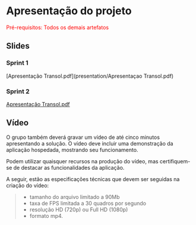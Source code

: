 # Apresentação do projeto

<span style="color:red">Pré-requisitos: Todos os demais artefatos</span>


## Slides
### Sprint 1
[Apresentação Transol.pdf](presentation/Apresentaçao Transol.pdf)

### Sprint 2
[Apresentação Transol.pdf](presentation/ApresentaçaoTransol2.pdf)

## Vídeo

O grupo também deverá gravar um vídeo de até cinco minutos apresentando a solução. O vídeo deve incluir uma demonstração da aplicação hospedada, mostrando seu funcionamento.

Podem utilizar quaisquer recursos na produção do vídeo, mas certifiquem-se de destacar as funcionalidades da aplicação.

A seguir, estão as especificações técnicas que devem ser seguidas na criação do vídeo:

> - tamanho do arquivo limitado a 90Mb
> - taxa de FPS limitada a 30 quadros por segundo
> - resolução HD (720p) ou Full HD (1080p)
> - formato mp4.


